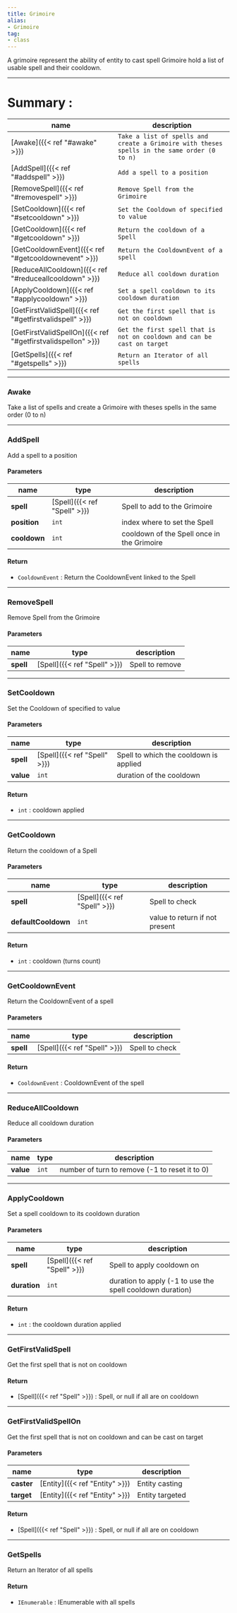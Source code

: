 ```yaml
---
title: Grimoire
alias: 
- Grimoire
tag: 
- class
---
```

A grimoire represent the ability of entity to cast spell
Grimoire hold a list of usable spell and their cooldown.

---
# Summary :
name|description
----|----
[Awake]({{< ref "#awake" >}}) | `Take a list of spells and create a Grimoire with theses spells in the same order (0 to n)`
[AddSpell]({{< ref "#addspell" >}}) | `Add a spell to a position`
[RemoveSpell]({{< ref "#removespell" >}}) | `Remove Spell from the Grimoire`
[SetCooldown]({{< ref "#setcooldown" >}}) | `Set the Cooldown of specified to value`
[GetCooldown]({{< ref "#getcooldown" >}}) | `Return the cooldown of a Spell`
[GetCooldownEvent]({{< ref "#getcooldownevent" >}}) | `Return the CooldownEvent of a spell`
[ReduceAllCooldown]({{< ref "#reduceallcooldown" >}}) | `Reduce all cooldown duration`
[ApplyCooldown]({{< ref "#applycooldown" >}}) | `Set a spell cooldown to its cooldown duration`
[GetFirstValidSpell]({{< ref "#getfirstvalidspell" >}}) | `Get the first spell that is not on cooldown`
[GetFirstValidSpellOn]({{< ref "#getfirstvalidspellon" >}}) | `Get the first spell that is not on cooldown and can be cast on target`
[GetSpells]({{< ref "#getspells" >}}) | `Return an Iterator of all spells`

---
### Awake
Take a list of spells and create a Grimoire with theses spells in the same order (0 to n)

---
### AddSpell
Add a spell to a position

#### Parameters
name|type|description
-----|-----|-----
**spell**|[Spell]({{< ref "Spell" >}})|Spell to add to the Grimoire
**position**|`int`|index where to set the Spell
**cooldown**|`int`|cooldown of the Spell once in the Grimoire

#### Return
- `CooldownEvent` : Return the CooldownEvent linked to the Spell

---
### RemoveSpell
Remove Spell from the Grimoire

#### Parameters
name|type|description
-----|-----|-----
**spell**|[Spell]({{< ref "Spell" >}})|Spell to remove

---
### SetCooldown
Set the Cooldown of specified to value

#### Parameters
name|type|description
-----|-----|-----
**spell**|[Spell]({{< ref "Spell" >}})|Spell to which the cooldown is applied
**value**|`int`|duration of the cooldown

#### Return
- `int` : cooldown applied

---
### GetCooldown
Return the cooldown of a Spell

#### Parameters
name|type|description
-----|-----|-----
**spell**|[Spell]({{< ref "Spell" >}})|Spell to check
**defaultCooldown**|`int`|value to return if not present

#### Return
- `int` : cooldown (turns count)

---
### GetCooldownEvent
Return the CooldownEvent of a spell

#### Parameters
name|type|description
-----|-----|-----
**spell**|[Spell]({{< ref "Spell" >}})|Spell to check

#### Return
- `CooldownEvent` : CooldownEvent of the spell

---
### ReduceAllCooldown
Reduce all cooldown duration

#### Parameters
name|type|description
-----|-----|-----
**value**|`int`|number of turn to remove (-1 to reset it to 0)

---
### ApplyCooldown
Set a spell cooldown to its cooldown duration

#### Parameters
name|type|description
-----|-----|-----
**spell**|[Spell]({{< ref "Spell" >}})|Spell to apply cooldown on
**duration**|`int`|duration to apply (-1 to use the spell cooldown duration)

#### Return
- `int` : the cooldown duration applied

---
### GetFirstValidSpell
Get the first spell that is not on cooldown

#### Return
- [Spell]({{< ref "Spell" >}}) : Spell, or null if all are on cooldown

---
### GetFirstValidSpellOn
Get the first spell that is not on cooldown and can be cast on target

#### Parameters
name|type|description
-----|-----|-----
**caster**|[Entity]({{< ref "Entity" >}})|Entity casting
**target**|[Entity]({{< ref "Entity" >}})|Entity targeted

#### Return
- [Spell]({{< ref "Spell" >}}) : Spell, or null if all are on cooldown

---
### GetSpells
Return an Iterator of all spells

#### Return
- `IEnumerable` : IEnumerable with all spells
